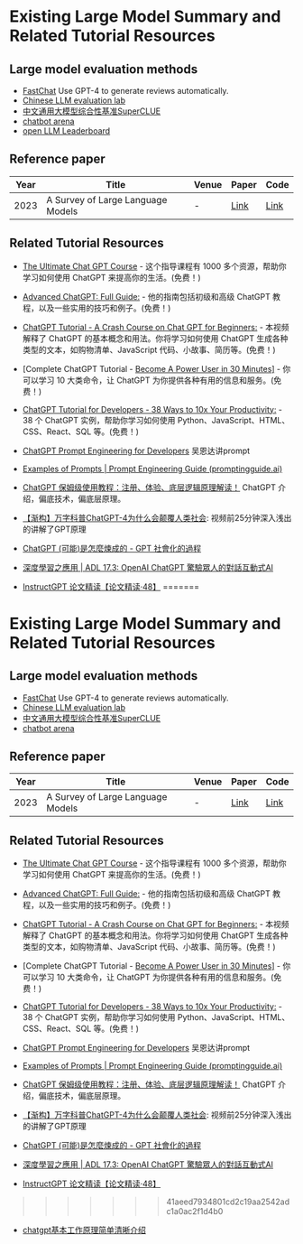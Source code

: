 
# Existing Large Model Summary and Related Tutorial Resources

## Large model evaluation methods

- [FastChat](https://github.com/lm-sys/FastChat#evaluation)  Use GPT-4 to generate reviews automatically.
- [Chinese LLM evaluation lab](http://115.182.62.166:18000/public)
- [中文通用大模型综合性基准SuperCLUE](https://github.com/CLUEbenchmark/SuperCLUE)
- [chatbot arena](https://chat.lmsys.org/?leaderboard)
- [open LLM Leaderboard](https://huggingface.co/spaces/HuggingFaceH4/open_llm_leaderboard)



## Reference paper 

| Year | Title                              | Venue | Paper                                          | Code                                           |
|------|------------------------------------|-------|------------------------------------------------|------------------------------------------------|
| 2023 | A Survey of Large Language Models  | -     | [Link](https://arxiv.org/pdf/2303.18223.pdf)   | [Link](https://github.com/RUCAIBox/LLMSurvey)  |

## Related Tutorial Resources

- [The Ultimate Chat GPT Course](https://www.notion.so/69ed24a317a942d288e740419b1ad6f6) - 这个指导课程有 1000 多个资源，帮助你学习如何使用 ChatGPT 来提高你的生活。(免费！)
- [Advanced ChatGPT: Full Guide:](https://www.notion.so/ac6aa68840bc427c83f4611dd2642f83) - 他的指南包括初级和高级 ChatGPT 教程，以及一些实用的技巧和例子。(免费！)
- [ChatGPT Tutorial - A Crash Course on Chat GPT for Beginners:](https://www.youtube.com/watch?v=JTxsNm9IdYU) - 本视频解释了 ChatGPT 的基本概念和用法。你将学习如何使用 ChatGPT 生成各种类型的文本，如购物清单、JavaScript 代码、小故事、简历等。(免费！)
- [Complete ChatGPT Tutorial - [Become A Power User in 30 Minutes\]](https://www.youtube.com/watch?v=jHv63Uvk5VA) - 你可以学习 10 大类命令，让 ChatGPT 为你提供各种有用的信息和服务。(免费！)
- [ChatGPT Tutorial for Developers - 38 Ways to 10x Your Productivity:](https://www.youtube.com/watch?v=sTeoEFzVNSc) - 38 个 ChatGPT 实例，帮助你学习如何使用 Python、JavaScript、HTML、CSS、React、SQL 等。(免费！)
- [ChatGPT Prompt Engineering for Developers](https://learn.deeplearning.ai/chatgpt-prompt-eng/lesson/1/introduction) 吴恩达讲prompt
- [Examples of Prompts | Prompt Engineering Guide (promptingguide.ai)](https://www.promptingguide.ai/introduction/examples)

- [ChatGPT 保姆级使用教程：注册、体验、底层逻辑原理解读！](https://www.bilibili.com/video/BV1HT411R7Lj/) ChatGPT 介绍，偏底技术，偏底层原理。
- [【渐构】万字科普ChatGPT-4为什么会颠覆人类社会](https://www.bilibili.com/video/BV1MY4y1R7EN/?spm_id_from=333.880.my_history.page.click&vd_source=6faef52e732ccc3a4a525fe406ce9808): 视频前25分钟深入浅出的讲解了GPT原理
- [ChatGPT (可能)是怎麼煉成的 - GPT 社會化的過程](https://www.bilibili.com/video/BV1U84y167i3?p=1&vd_source=71b548de6de953e10b96b6547ada83f2)
- [深度學習之應用 | ADL 17.3: OpenAI ChatGPT 驚驗眾人的對話互動式AI](https://www.bilibili.com/video/BV1U84y167i3?p=3&vd_source=71b548de6de953e10b96b6547ada83f2)
- [InstructGPT 论文精读【论文精读·48】](https://www.bilibili.com/video/BV1hd4y187CR/?spm_id_from=333.788&vd_source=71b548de6de953e10b96b6547ada83f2)
=======
# Existing Large Model Summary and Related Tutorial Resources

## Large model evaluation methods

- [FastChat](https://github.com/lm-sys/FastChat#evaluation)  Use GPT-4 to generate reviews automatically.
- [Chinese LLM evaluation lab](http://115.182.62.166:18000/public)
- [中文通用大模型综合性基准SuperCLUE](https://github.com/CLUEbenchmark/SuperCLUE)
- [chatbot arena](https://chat.lmsys.org/?leaderboard)



## Reference paper 

| Year | Title                              | Venue | Paper                                          | Code                                           |
|------|------------------------------------|-------|------------------------------------------------|------------------------------------------------|
| 2023 | A Survey of Large Language Models  | -     | [Link](https://arxiv.org/pdf/2303.18223.pdf)   | [Link](https://github.com/RUCAIBox/LLMSurvey)  |

## Related Tutorial Resources

- [The Ultimate Chat GPT Course](https://www.notion.so/69ed24a317a942d288e740419b1ad6f6) - 这个指导课程有 1000 多个资源，帮助你学习如何使用 ChatGPT 来提高你的生活。(免费！)
- [Advanced ChatGPT: Full Guide:](https://www.notion.so/ac6aa68840bc427c83f4611dd2642f83) - 他的指南包括初级和高级 ChatGPT 教程，以及一些实用的技巧和例子。(免费！)
- [ChatGPT Tutorial - A Crash Course on Chat GPT for Beginners:](https://www.youtube.com/watch?v=JTxsNm9IdYU) - 本视频解释了 ChatGPT 的基本概念和用法。你将学习如何使用 ChatGPT 生成各种类型的文本，如购物清单、JavaScript 代码、小故事、简历等。(免费！)
- [Complete ChatGPT Tutorial - [Become A Power User in 30 Minutes\]](https://www.youtube.com/watch?v=jHv63Uvk5VA) - 你可以学习 10 大类命令，让 ChatGPT 为你提供各种有用的信息和服务。(免费！)
- [ChatGPT Tutorial for Developers - 38 Ways to 10x Your Productivity:](https://www.youtube.com/watch?v=sTeoEFzVNSc) - 38 个 ChatGPT 实例，帮助你学习如何使用 Python、JavaScript、HTML、CSS、React、SQL 等。(免费！)
- [ChatGPT Prompt Engineering for Developers](https://learn.deeplearning.ai/chatgpt-prompt-eng/lesson/1/introduction) 吴恩达讲prompt
- [Examples of Prompts | Prompt Engineering Guide (promptingguide.ai)](https://www.promptingguide.ai/introduction/examples)

- [ChatGPT 保姆级使用教程：注册、体验、底层逻辑原理解读！](https://www.bilibili.com/video/BV1HT411R7Lj/) ChatGPT 介绍，偏底技术，偏底层原理。
- [【渐构】万字科普ChatGPT-4为什么会颠覆人类社会](https://www.bilibili.com/video/BV1MY4y1R7EN/?spm_id_from=333.880.my_history.page.click&vd_source=6faef52e732ccc3a4a525fe406ce9808): 视频前25分钟深入浅出的讲解了GPT原理
- [ChatGPT (可能)是怎麼煉成的 - GPT 社會化的過程](https://www.bilibili.com/video/BV1U84y167i3?p=1&vd_source=71b548de6de953e10b96b6547ada83f2)
- [深度學習之應用 | ADL 17.3: OpenAI ChatGPT 驚驗眾人的對話互動式AI](https://www.bilibili.com/video/BV1U84y167i3?p=3&vd_source=71b548de6de953e10b96b6547ada83f2)
- [InstructGPT 论文精读【论文精读·48】](https://www.bilibili.com/video/BV1hd4y187CR/?spm_id_from=333.788&vd_source=71b548de6de953e10b96b6547ada83f2)
>>>>>>> 41aeed7934801cd2c19aa2542adc1a0ac2f1d4b0
- [chatgpt基本工作原理简单清晰介绍](https://www.youtube.com/watch?v=e0aKI2GGZNg&t=24s)